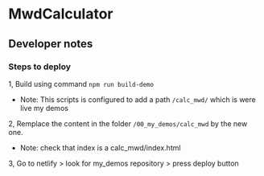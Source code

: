 # MwdCalculator

## Developer notes

### Steps to deploy

1, Build using command `npm run build-demo`

- Note: This scripts is configured to add a path `/calc_mwd/` which is were live my demos

2, Remplace the content in the folder `/00_my_demos/calc_mwd` by the new one.

- Note: check that index is a calc_mwd/index.html

3, Go to netlify > look for my_demos repository > press deploy button
